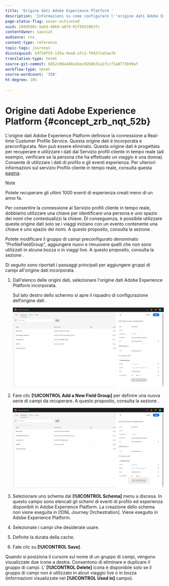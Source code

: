 ```yaml
---
title: 'Origine dati Adobe Experience Platform '
description: 'Informazioni su come configurare l''origine dati Adobe Experience Platform '
page-status-flag: never-activated
uuid: 269d590c-5a6d-40b9-a879-02f5033863fc
contentOwner: sauviat
audience: rns
content-type: reference
topic-tags: journeys
discoiquuid: 5df34f55-135a-4ea8-afc2-f9427ce5ae7b
translation-type: tm+mt
source-git-commit: b852c08a488a1bec02b8b31a1fccf1a8773b99af
workflow-type: tm+mt
source-wordcount: '350'
ht-degree: 10%

---
```



# Origine dati Adobe Experience Platform {#concept_zrb_nqt_52b}

L&#39;origine dati Adobe Experience Platform definisce la connessione a Real-time Customer Profile Service. Questa origine dati è incorporata e preconfigurata. Non può essere eliminato. Questa origine dati è progettata per recuperare e utilizzare i dati dal Servizio profili cliente in tempo reale (ad esempio, verificare se la persona che ha effettuato un viaggio è una donna). Consente di utilizzare i dati di profilo e gli eventi esperienza. Per ulteriori informazioni sul servizio Profilo cliente in tempo reale, consulta questa [pagina](https://docs.adobe.com/content/help/it-IT/experience-platform/profile/home.html).

>[!NOTE]
>
>Potete recuperare gli ultimi 1000 eventi di esperienza creati meno di un anno fa.

Per consentire la connessione al Servizio profili cliente in tempo reale, dobbiamo utilizzare una chiave per identificare una persona e uno spazio dei nomi che contestualizzi la chiave. Di conseguenza, è possibile utilizzare questa origine dati solo se i viaggi iniziano con un evento contenente una chiave e uno spazio dei nomi. A questo proposito, consulta la sezione [](../building-journeys/journey.md).

Potete modificare il gruppo di campi preconfigurato denominato &quot;ProfileFieldGroup&quot;, aggiungere nuovi e rimuovere quelli che non sono utilizzati in alcuna bozza o in viaggi live. A questo proposito, consulta la sezione [](../datasource/field-groups.md).

Di seguito sono riportati i passaggi principali per aggiungere gruppi di campi all&#39;origine dati incorporata.

1. Dall&#39;elenco delle origini dati, selezionare l&#39;origine dati Adobe Experience Platform incorporata.

   Sul lato destro dello schermo si apre il riquadro di configurazione dell’origine dati .

   ![](../assets/journey23.png)

1. Fare clic **[!UICONTROL Add a New Field Group]** per definire una nuova serie di campi da recuperare. A questo proposito, consulta la sezione [](../datasource/field-groups.md).

   ![](../assets/journey24.png)

1. Selezionare uno schema dal **[!UICONTROL Schema]** menu a discesa. In questo campo sono elencati gli schemi di eventi di profilo ed esperienza disponibili in Adobe Experience Platform. La creazione dello schema non viene eseguita in [!DNL Journey Orchestration]. Viene eseguito in Adobe Experience Platform.
1. Selezionate i campi che desiderate usare.
1. Definite la durata della cache.
1. Fate clic su **[!UICONTROL Save]**.

Quando si posiziona il cursore sul nome di un gruppo di campi, vengono visualizzate due icone a destra. Consentono di eliminare e duplicare il gruppo di campi. L&#39; **[!UICONTROL Delete]** icona è disponibile solo se il gruppo di campi non è utilizzato in alcun viaggio live o in bozza (informazioni visualizzate nel **[!UICONTROL Used in]** campo).
